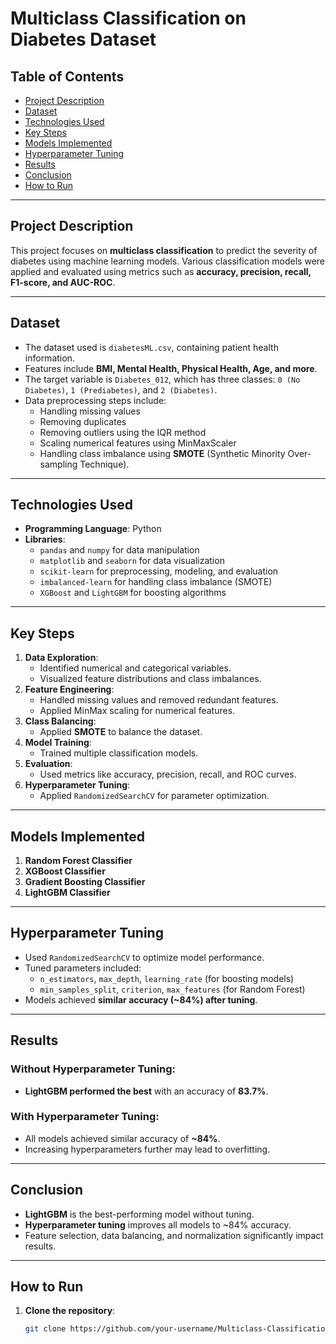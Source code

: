 # Multiclass Classification on Diabetes Dataset

## Table of Contents
- [Project Description](#project-description)
- [Dataset](#dataset)
- [Technologies Used](#technologies-used)
- [Key Steps](#key-steps)
- [Models Implemented](#models-implemented)
- [Hyperparameter Tuning](#hyperparameter-tuning)
- [Results](#results)
- [Conclusion](#conclusion)
- [How to Run](#how-to-run)

---

## Project Description
This project focuses on **multiclass classification** to predict the severity of diabetes using machine learning models. Various classification models were applied and evaluated using metrics such as **accuracy, precision, recall, F1-score, and AUC-ROC**.

---

## Dataset
- The dataset used is `diabetesML.csv`, containing patient health information.
- Features include **BMI, Mental Health, Physical Health, Age, and more**.
- The target variable is `Diabetes_012`, which has three classes: `0 (No Diabetes)`, `1 (Prediabetes)`, and `2 (Diabetes)`.
- Data preprocessing steps include:
  - Handling missing values
  - Removing duplicates
  - Removing outliers using the IQR method
  - Scaling numerical features using MinMaxScaler
  - Handling class imbalance using **SMOTE** (Synthetic Minority Over-sampling Technique).

---

## Technologies Used
- **Programming Language**: Python
- **Libraries**:
  - `pandas` and `numpy` for data manipulation
  - `matplotlib` and `seaborn` for data visualization
  - `scikit-learn` for preprocessing, modeling, and evaluation
  - `imbalanced-learn` for handling class imbalance (SMOTE)
  - `XGBoost` and `LightGBM` for boosting algorithms

---

## Key Steps
1. **Data Exploration**:
   - Identified numerical and categorical variables.
   - Visualized feature distributions and class imbalances.
2. **Feature Engineering**:
   - Handled missing values and removed redundant features.
   - Applied MinMax scaling for numerical features.
3. **Class Balancing**:
   - Applied **SMOTE** to balance the dataset.
4. **Model Training**:
   - Trained multiple classification models.
5. **Evaluation**:
   - Used metrics like accuracy, precision, recall, and ROC curves.
6. **Hyperparameter Tuning**:
   - Applied `RandomizedSearchCV` for parameter optimization.

---

## Models Implemented
1. **Random Forest Classifier**
2. **XGBoost Classifier**
3. **Gradient Boosting Classifier**
4. **LightGBM Classifier**

---

## Hyperparameter Tuning
- Used `RandomizedSearchCV` to optimize model performance.
- Tuned parameters included:
  - `n_estimators`, `max_depth`, `learning_rate` (for boosting models)
  - `min_samples_split`, `criterion`, `max_features` (for Random Forest)
- Models achieved **similar accuracy (~84%) after tuning**.

---

## Results
### **Without Hyperparameter Tuning:**
- **LightGBM performed the best** with an accuracy of **83.7%**.

### **With Hyperparameter Tuning:**
- All models achieved similar accuracy of **~84%**.
- Increasing hyperparameters further may lead to overfitting.

---

## Conclusion
- **LightGBM** is the best-performing model without tuning.
- **Hyperparameter tuning** improves all models to ~84% accuracy.
- Feature selection, data balancing, and normalization significantly impact results.

---

## How to Run
1. **Clone the repository**:
   ```bash
   git clone https://github.com/your-username/Multiclass-Classification-Project.git
